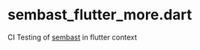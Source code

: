 # sembast_flutter_more.dart

CI Testing of [sembast](https://github.com/tekartik/sembast.dart) in flutter context
